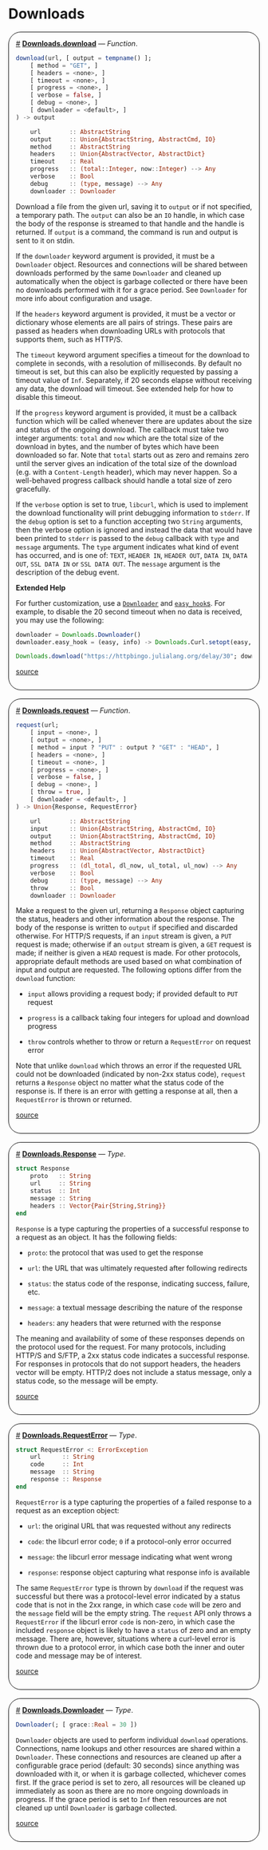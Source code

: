 
# Downloads
<div style='border-width:1px; border-style:solid; border-color:black; padding: 1em; border-radius: 25px;'>
<a id='Downloads.download' href='#Downloads.download'>#</a>&nbsp;<b><u>Downloads.download</u></b> &mdash; <i>Function</i>.




```julia
download(url, [ output = tempname() ];
    [ method = "GET", ]
    [ headers = <none>, ]
    [ timeout = <none>, ]
    [ progress = <none>, ]
    [ verbose = false, ]
    [ debug = <none>, ]
    [ downloader = <default>, ]
) -> output

    url        :: AbstractString
    output     :: Union{AbstractString, AbstractCmd, IO}
    method     :: AbstractString
    headers    :: Union{AbstractVector, AbstractDict}
    timeout    :: Real
    progress   :: (total::Integer, now::Integer) --> Any
    verbose    :: Bool
    debug      :: (type, message) --> Any
    downloader :: Downloader
```


Download a file from the given url, saving it to `output` or if not specified, a temporary path. The `output` can also be an `IO` handle, in which case the body of the response is streamed to that handle and the handle is returned. If `output` is a command, the command is run and output is sent to it on stdin.

If the `downloader` keyword argument is provided, it must be a `Downloader` object. Resources and connections will be shared between downloads performed by the same `Downloader` and cleaned up automatically when the object is garbage collected or there have been no downloads performed with it for a grace period. See `Downloader` for more info about configuration and usage.

If the `headers` keyword argument is provided, it must be a vector or dictionary whose elements are all pairs of strings. These pairs are passed as headers when downloading URLs with protocols that supports them, such as HTTP/S.

The `timeout` keyword argument specifies a timeout for the download to complete in seconds, with a resolution of milliseconds. By default no timeout is set, but this can also be explicitly requested by passing a timeout value of `Inf`. Separately, if 20 seconds elapse without receiving any data, the download will timeout. See extended help for how to disable this timeout.

If the `progress` keyword argument is provided, it must be a callback function which will be called whenever there are updates about the size and status of the ongoing download. The callback must take two integer arguments: `total` and `now` which are the total size of the download in bytes, and the number of bytes which have been downloaded so far. Note that `total` starts out as zero and remains zero until the server gives an indication of the total size of the download (e.g. with a `Content-Length` header), which may never happen. So a well-behaved progress callback should handle a total size of zero gracefully.

If the `verbose` option is set to true, `libcurl`, which is used to implement the download functionality will print debugging information to `stderr`. If the `debug` option is set to a function accepting two `String` arguments, then the verbose option is ignored and instead the data that would have been printed to `stderr` is passed to the `debug` callback with `type` and `message` arguments. The `type` argument indicates what kind of event has occurred, and is one of: `TEXT`, `HEADER IN`, `HEADER OUT`, `DATA IN`, `DATA OUT`, `SSL DATA IN` or `SSL DATA OUT`. The `message` argument is the description of the debug event.

**Extended Help**

For further customization, use a [`Downloader`](/stdlib/Downloads#Downloads.Downloader) and [`easy_hook`s](https://github.com/JuliaLang/Downloads.jl#mutual-tls-using-downloads). For example, to disable the 20 second timeout when no data is received, you may use the following:

```jl
downloader = Downloads.Downloader()
downloader.easy_hook = (easy, info) -> Downloads.Curl.setopt(easy, Downloads.Curl.CURLOPT_LOW_SPEED_TIME, 0)

Downloads.download("https://httpbingo.julialang.org/delay/30"; downloader)
```



[source](https://github.com/JuliaLang/Downloads.jl/blob/a9d274ff6588cc5dbfa90e908ee34c2408bab84a/src/Downloads.jl#L172-L245)

</div>
<br>
<div style='border-width:1px; border-style:solid; border-color:black; padding: 1em; border-radius: 25px;'>
<a id='Downloads.request' href='#Downloads.request'>#</a>&nbsp;<b><u>Downloads.request</u></b> &mdash; <i>Function</i>.




```julia
request(url;
    [ input = <none>, ]
    [ output = <none>, ]
    [ method = input ? "PUT" : output ? "GET" : "HEAD", ]
    [ headers = <none>, ]
    [ timeout = <none>, ]
    [ progress = <none>, ]
    [ verbose = false, ]
    [ debug = <none>, ]
    [ throw = true, ]
    [ downloader = <default>, ]
) -> Union{Response, RequestError}

    url        :: AbstractString
    input      :: Union{AbstractString, AbstractCmd, IO}
    output     :: Union{AbstractString, AbstractCmd, IO}
    method     :: AbstractString
    headers    :: Union{AbstractVector, AbstractDict}
    timeout    :: Real
    progress   :: (dl_total, dl_now, ul_total, ul_now) --> Any
    verbose    :: Bool
    debug      :: (type, message) --> Any
    throw      :: Bool
    downloader :: Downloader
```


Make a request to the given url, returning a `Response` object capturing the status, headers and other information about the response. The body of the response is written to `output` if specified and discarded otherwise. For HTTP/S requests, if an `input` stream is given, a `PUT` request is made; otherwise if an `output` stream is given, a `GET` request is made; if neither is given a `HEAD` request is made. For other protocols, appropriate default methods are used based on what combination of input and output are requested. The following options differ from the `download` function:
- `input` allows providing a request body; if provided default to `PUT` request
  
- `progress` is a callback taking four integers for upload and download progress
  
- `throw` controls whether to throw or return a `RequestError` on request error
  

Note that unlike `download` which throws an error if the requested URL could not be downloaded (indicated by non-2xx status code), `request` returns a `Response` object no matter what the status code of the response is. If there is an error with getting a response at all, then a `RequestError` is thrown or returned.


[source](https://github.com/JuliaLang/Downloads.jl/blob/a9d274ff6588cc5dbfa90e908ee34c2408bab84a/src/Downloads.jl#L276-L319)

</div>
<br>
<div style='border-width:1px; border-style:solid; border-color:black; padding: 1em; border-radius: 25px;'>
<a id='Downloads.Response' href='#Downloads.Response'>#</a>&nbsp;<b><u>Downloads.Response</u></b> &mdash; <i>Type</i>.




```julia
struct Response
    proto   :: String
    url     :: String
    status  :: Int
    message :: String
    headers :: Vector{Pair{String,String}}
end
```


`Response` is a type capturing the properties of a successful response to a request as an object. It has the following fields:
- `proto`: the protocol that was used to get the response
  
- `url`: the URL that was ultimately requested after following redirects
  
- `status`: the status code of the response, indicating success, failure, etc.
  
- `message`: a textual message describing the nature of the response
  
- `headers`: any headers that were returned with the response
  

The meaning and availability of some of these responses depends on the protocol used for the request. For many protocols, including HTTP/S and S/FTP, a 2xx status code indicates a successful response. For responses in protocols that do not support headers, the headers vector will be empty. HTTP/2 does not include a status message, only a status code, so the message will be empty.


[source](https://github.com/JuliaLang/Downloads.jl/blob/a9d274ff6588cc5dbfa90e908ee34c2408bab84a/src/Downloads.jl#L77-L100)

</div>
<br>
<div style='border-width:1px; border-style:solid; border-color:black; padding: 1em; border-radius: 25px;'>
<a id='Downloads.RequestError' href='#Downloads.RequestError'>#</a>&nbsp;<b><u>Downloads.RequestError</u></b> &mdash; <i>Type</i>.




```julia
struct RequestError <: ErrorException
    url      :: String
    code     :: Int
    message  :: String
    response :: Response
end
```


`RequestError` is a type capturing the properties of a failed response to a request as an exception object:
- `url`: the original URL that was requested without any redirects
  
- `code`: the libcurl error code; `0` if a protocol-only error occurred
  
- `message`: the libcurl error message indicating what went wrong
  
- `response`: response object capturing what response info is available
  

The same `RequestError` type is thrown by `download` if the request was successful but there was a protocol-level error indicated by a status code that is not in the 2xx range, in which case `code` will be zero and the `message` field will be the empty string. The `request` API only throws a `RequestError` if the libcurl error `code` is non-zero, in which case the included `response` object is likely to have a `status` of zero and an empty message. There are, however, situations where a curl-level error is thrown due to a protocol error, in which case both the inner and outer code and message may be of interest.


[source](https://github.com/JuliaLang/Downloads.jl/blob/a9d274ff6588cc5dbfa90e908ee34c2408bab84a/src/Downloads.jl#L111-L135)

</div>
<br>
<div style='border-width:1px; border-style:solid; border-color:black; padding: 1em; border-radius: 25px;'>
<a id='Downloads.Downloader' href='#Downloads.Downloader'>#</a>&nbsp;<b><u>Downloads.Downloader</u></b> &mdash; <i>Type</i>.




```julia
Downloader(; [ grace::Real = 30 ])
```


`Downloader` objects are used to perform individual `download` operations. Connections, name lookups and other resources are shared within a `Downloader`. These connections and resources are cleaned up after a configurable grace period (default: 30 seconds) since anything was downloaded with it, or when it is garbage collected, whichever comes first. If the grace period is set to zero, all resources will be cleaned up immediately as soon as there are no more ongoing downloads in progress. If the grace period is set to `Inf` then resources are not cleaned up until `Downloader` is garbage collected.


[source](https://github.com/JuliaLang/Downloads.jl/blob/a9d274ff6588cc5dbfa90e908ee34c2408bab84a/src/Downloads.jl#L27-L38)

</div>
<br>
